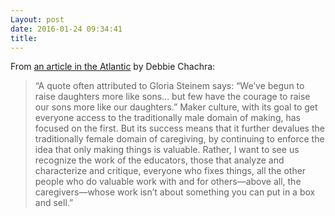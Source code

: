 ```yaml
---
Layout: post
date: 2016-01-24 09:34:41
title: 
---
```

From [an article in the Atlantic](http://www.theatlantic.com/technology/archive/2015/01/why-i-am-not-a-maker/384767/) by Debbie Chachra:

> “A quote often attributed to Gloria Steinem says: “We’ve begun to raise daughters more like sons... but few have the courage to raise our sons more like our daughters.” Maker culture, with its goal to get everyone access to the traditionally male domain of making, has focused on the first. But its success means that it further devalues the traditionally female domain of caregiving, by continuing to enforce the idea that only making things is valuable. Rather, I want to see us recognize the work of the educators, those that analyze and characterize and critique, everyone who fixes things, all the other people who do valuable work with and for others—above all, the caregivers—whose work isn’t about something you can put in a box and sell.”
